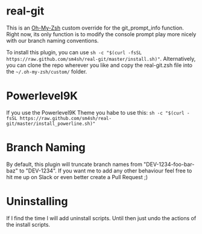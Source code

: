 # real-git
This is an [Oh-My-Zsh](https://github.com/robbyrussell/oh-my-zsh) custom override for the git_prompt_info function.
 Right now, its only function is to modify the console prompt play more nicely with our
branch naming conventions.

To install this plugin, you can use `sh -c "$(curl -fsSL https://raw.github.com/sm4sh/real-git/master/install.sh)"`. Alternatively, you can clone the repo wherever you like and copy the real-git.zsh file into the `~/.oh-my-zsh/custom/` folder.

# Powerlevel9K
If you use the Powerlevel9K Theme you habe to use this: `sh -c "$(curl -fsSL https://raw.github.com/sm4sh/real-git/master/install_powerline.sh)"`

# Branch Naming
By default, this plugin will truncate branch names from "DEV-1234-foo-bar-baz" to "DEV-1234".
If you want me to add any other behaviour feel free to hit me up on Slack or even better create a Pull Request ;)

# Uninstalling
If I find the time I will add uninstall scripts. Until then just undo the actions of the install scripts.
